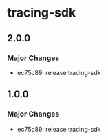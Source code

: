 # tracing-sdk

## 2.0.0

### Major Changes

- ec75c89: release tracing-sdk

## 1.0.0

### Major Changes

- ec75c89: release tracing-sdk
